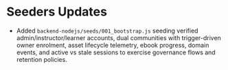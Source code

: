 # Seeders Updates

- Added `backend-nodejs/seeds/001_bootstrap.js` seeding verified admin/instructor/learner accounts, dual communities with trigger-driven owner enrolment, asset lifecycle telemetry, ebook progress, domain events, and active vs stale sessions to exercise governance flows and retention policies.
